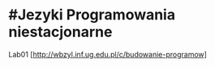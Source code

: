 #Jezyki Programowania niestacjonarne
===========================
Lab01 [http://wbzyl.inf.ug.edu.pl/c/budowanie-programow]
